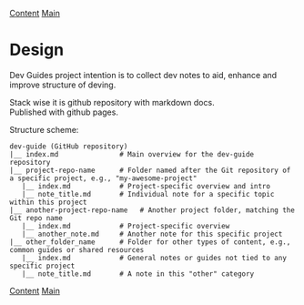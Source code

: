 [Content](index.md)
[Main](../index.md)

# Design

Dev Guides project intention is to collect dev notes to aid, enhance and improve structure of deving.

Stack wise it is github repository with markdown docs.  
Published with github pages.

Structure scheme:

```plaintext
dev-guide (GitHub repository)
|__ index.md               # Main overview for the dev-guide repository
|__ project-repo-name      # Folder named after the Git repository of a specific project, e.g., "my-awesome-project"
   |__ index.md            # Project-specific overview and intro
   |__ note_title.md       # Individual note for a specific topic within this project
|__ another-project-repo-name   # Another project folder, matching the Git repo name
   |__ index.md            # Project-specific overview
   |__ another_note.md     # Another note for this specific project
|__ other_folder_name      # Folder for other types of content, e.g., common guides or shared resources
   |__ index.md            # General notes or guides not tied to any specific project
   |__ note_title.md       # A note in this "other" category
```

[Content](index.md)
[Main](../index.md)
